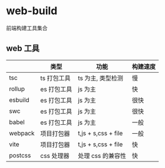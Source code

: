 # web-build

前端构建工具集合

## web 工具

|         | 类型        | 功能                | 构建速度 |
| ------- | ----------- | ------------------- | -------- |
| tsc     | ts 打包工具 | ts 为主, 类型检测   | 慢       |
| rollup  | es 打包工具 | js 为主             | 快       |
| esbuild | es 打包工具 | js 为主             | 很快     |
| swc     | es 打包工具 | js 为主             | 很快     |
| babel   | es 打包工具 | js 为主             | 一般     |
| webpack | 项目打包器  | t,js + s,css + file | 一般     |
| vite    | 项目打包器  | t,js + s,css + file | 快       |
| postcss | css 处理器  | 处理 css 的兼容性   | 快       |
